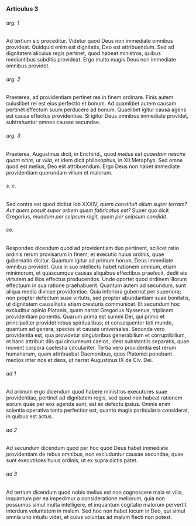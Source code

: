 ### Articulus 3

###### arg. 1
Ad tertium sic proceditur. Videtur quod Deus non immediate omnibus provideat. Quidquid enim est dignitatis, Deo est attribuendum. Sed ad dignitatem alicuius regis pertinet, quod habeat ministros, quibus mediantibus subditis provideat. Ergo multo magis Deus non immediate omnibus providet.

###### arg. 2
Praeterea, ad providentiam pertinet res in finem ordinare. Finis autem cuiuslibet rei est eius perfectio et bonum. Ad quamlibet autem causam pertinet effectum suum perducere ad bonum. Quaelibet igitur causa agens est causa effectus providentiae. Si igitur Deus omnibus immediate providet, subtrahuntur omnes causae secundae.

###### arg. 3
Praeterea, Augustinus dicit, in Enchirid., quod *melius est quaedam nescire quam scire, ut vilia*, et idem dicit philosophus, in XII Metaphys. Sed omne quod est melius, Deo est attribuendum. Ergo Deus non habet immediate providentiam quorundam vilium et malorum.

###### s. c.
Sed contra est quod dicitur Iob XXXIV, *quem constituit alium super terram? Aut quem posuit super orbem quem fabricatus est?* Super quo dicit Gregorius, *mundum per seipsum regit, quem per seipsum condidit*.

###### co.
Respondeo dicendum quod ad providentiam duo pertinent, scilicet ratio ordinis rerum provisarum in finem; et executio huius ordinis, quae gubernatio dicitur. Quantum igitur ad primum horum, Deus immediate omnibus providet. Quia in suo intellectu habet rationem omnium, etiam minimorum, et quascumque causas aliquibus effectibus praefecit, dedit eis virtutem ad illos effectus producendos. Unde oportet quod ordinem illorum effectuum in sua ratione praehabuerit. Quantum autem ad secundum, sunt aliqua media divinae providentiae. Quia inferiora gubernat per superiora; non propter defectum suae virtutis, sed propter abundantiam suae bonitatis, ut dignitatem causalitatis etiam creaturis communicet. Et secundum hoc excluditur opinio Platonis, quam narrat Gregorius Nyssenus, triplicem providentiam ponentis. Quarum prima est summi Dei, qui primo et principaliter providet rebus spiritualibus; et consequenter toti mundo, quantum ad genera, species et causas universales. Secunda vero providentia est, qua providetur singularibus generabilium et corruptibilium, et hanc attribuit diis qui circumeunt caelos, idest substantiis separatis, quae movent corpora caelestia circulariter. Tertia vero providentia est rerum humanarum, quam attribuebat Daemonibus, quos Platonici ponebant medios inter nos et deos, ut narrat Augustinus IX de Civ. Dei.

###### ad 1
Ad primum ergo dicendum quod habere ministros executores suae providentiae, pertinet ad dignitatem regis, sed quod non habeat rationem eorum quae per eos agenda sunt, est ex defectu ipsius. Omnis enim scientia operativa tanto perfectior est, quanto magis particularia considerat, in quibus est actus.

###### ad 2
Ad secundum dicendum quod per hoc quod Deus habet immediate providentiam de rebus omnibus, non excluduntur causae secundae, quae sunt executrices huius ordinis, ut ex supra dictis patet.

###### ad 3
Ad tertium dicendum quod nobis melius est non cognoscere mala et vilia, inquantum per ea impedimur a consideratione meliorum, quia non possumus simul multa intelligere, et inquantum cogitatio malorum pervertit interdum voluntatem in malum. Sed hoc non habet locum in Deo, qui simul omnia uno intuitu videt, et cuius voluntas ad malum flecti non potest.

